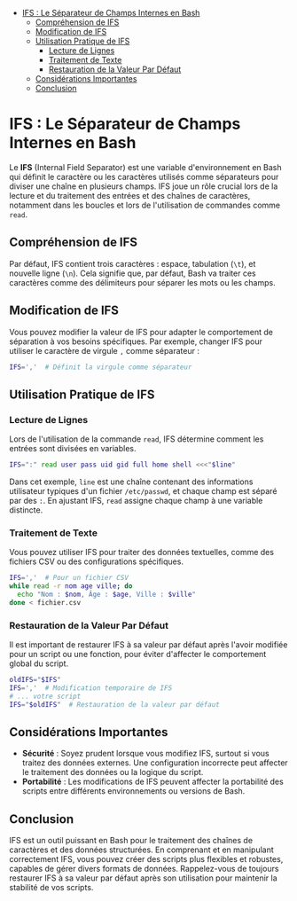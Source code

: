 - [IFS : Le Séparateur de Champs Internes en Bash](#ifs--le-séparateur-de-champs-internes-en-bash)
  - [Compréhension de IFS](#compréhension-de-ifs)
  - [Modification de IFS](#modification-de-ifs)
  - [Utilisation Pratique de IFS](#utilisation-pratique-de-ifs)
    - [Lecture de Lignes](#lecture-de-lignes)
    - [Traitement de Texte](#traitement-de-texte)
    - [Restauration de la Valeur Par Défaut](#restauration-de-la-valeur-par-défaut)
  - [Considérations Importantes](#considérations-importantes)
  - [Conclusion](#conclusion)


# IFS : Le Séparateur de Champs Internes en Bash

Le **IFS** (Internal Field Separator) est une variable d'environnement en Bash qui définit le caractère ou les caractères utilisés comme séparateurs pour diviser une chaîne en plusieurs champs. IFS joue un rôle crucial lors de la lecture et du traitement des entrées et des chaînes de caractères, notamment dans les boucles et lors de l'utilisation de commandes comme `read`.

## Compréhension de IFS

Par défaut, IFS contient trois caractères : espace, tabulation (`\t`), et nouvelle ligne (`\n`). Cela signifie que, par défaut, Bash va traiter ces caractères comme des délimiteurs pour séparer les mots ou les champs.

## Modification de IFS

Vous pouvez modifier la valeur de IFS pour adapter le comportement de séparation à vos besoins spécifiques. Par exemple, changer IFS pour utiliser le caractère de virgule `,` comme séparateur :

```bash
IFS=','  # Définit la virgule comme séparateur
```

## Utilisation Pratique de IFS

### Lecture de Lignes

Lors de l'utilisation de la commande `read`, IFS détermine comment les entrées sont divisées en variables.

```bash
IFS=":" read user pass uid gid full home shell <<<"$line"
```

Dans cet exemple, `line` est une chaîne contenant des informations utilisateur typiques d'un fichier `/etc/passwd`, et chaque champ est séparé par des `:`. En ajustant IFS, `read` assigne chaque champ à une variable distincte.

### Traitement de Texte

Vous pouvez utiliser IFS pour traiter des données textuelles, comme des fichiers CSV ou des configurations spécifiques.

```bash
IFS=','  # Pour un fichier CSV
while read -r nom age ville; do
  echo "Nom : $nom, Âge : $age, Ville : $ville"
done < fichier.csv
```

### Restauration de la Valeur Par Défaut

Il est important de restaurer IFS à sa valeur par défaut après l'avoir modifiée pour un script ou une fonction, pour éviter d'affecter le comportement global du script.

```bash
oldIFS="$IFS"
IFS=','  # Modification temporaire de IFS
# ... votre script
IFS="$oldIFS"  # Restauration de la valeur par défaut
```

## Considérations Importantes

- **Sécurité** : Soyez prudent lorsque vous modifiez IFS, surtout si vous traitez des données externes. Une configuration incorrecte peut affecter le traitement des données ou la logique du script.
- **Portabilité** : Les modifications de IFS peuvent affecter la portabilité des scripts entre différents environnements ou versions de Bash.

## Conclusion

IFS est un outil puissant en Bash pour le traitement des chaînes de caractères et des données structurées. En comprenant et en manipulant correctement IFS, vous pouvez créer des scripts plus flexibles et robustes, capables de gérer divers formats de données. Rappelez-vous de toujours restaurer IFS à sa valeur par défaut après son utilisation pour maintenir la stabilité de vos scripts.